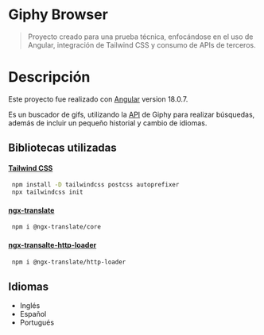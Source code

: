 # Giphy Browser
> Proyecto creado para una prueba técnica, enfocándose en el uso de Angular, integración de Tailwind CSS y consumo de APIs de terceros.

# Descripción
Este proyecto fue realizado con [Angular](https://angular.dev/overview) version 18.0.7.

Es un buscador de gifs, utilizando la [API](https://developers.giphy.com) de Giphy para realizar búsquedas, además de incluir un pequeño historial y cambio de idiomas.

## Bibliotecas utilizadas

#### [Tailwind CSS](https://tailwindcss.com)

```sh
 npm install -D tailwindcss postcss autoprefixer
 npx tailwindcss init
```

#### [ngx-translate](https://www.npmjs.com/package/@ngx-translate/core)

```sh
 npm i @ngx-translate/core
```

#### [ngx-transalte-http-loader](https://www.npmjs.com/package/@ngx-translate/http-loader)

```sh
 npm i @ngx-translate/http-loader
```
## Idiomas
- Inglés
- Español
- Portugués
